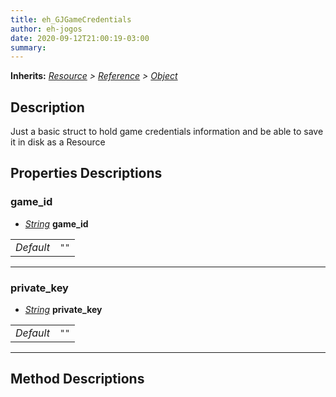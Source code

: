 ```yaml
---  
title: eh_GJGameCredentials  
author: eh-jogos  
date: 2020-09-12T21:00:19-03:00  
summary:   
---  
```

**Inherits:** _[Resource](https://docs.godotengine.org/en/stable/classes/class_resource.html) > [Reference](https://docs.godotengine.org/en/stable/classes/class_reference.html) > [Object](https://docs.godotengine.org/en/stable/classes/class_object.html)_  
## Description  
 Just a basic struct to hold game credentials information and be able to save it in disk 
 as a Resource

## Properties Descriptions 

### game_id 
- _[String](https://docs.godotengine.org/en/stable/classes/class_string.html)_ **game_id**  
  
| | |  
| - |:-:|  
| _Default_ | ` "" ` |  

  
---------
### private_key 
- _[String](https://docs.godotengine.org/en/stable/classes/class_string.html)_ **private_key**  
  
| | |  
| - |:-:|  
| _Default_ | ` "" ` |  

  
---------
## Method Descriptions  

